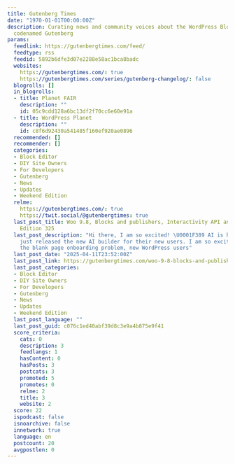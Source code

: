 ```yaml
---
title: Gutenberg Times
date: "1970-01-01T00:00:00Z"
description: Curating news and community voices about the WordPress Block Editor,
  codenamed Gutenberg
params:
  feedlink: https://gutenbergtimes.com/feed/
  feedtype: rss
  feedid: 5892b6dfe3d07e2288e58ac1bca8badc
  websites:
    https://gutenbergtimes.com/: true
    https://gutenbergtimes.com/series/gutenberg-changelog/: false
  blogrolls: []
  in_blogrolls:
  - title: Planet FAIR
    description: ""
    id: 05c9cdd128a6bc13df2f70cc6e60e91a
  - title: WordPress Planet
    description: ""
    id: c8f6d92430a541485f160ef920ae0896
  recommended: []
  recommender: []
  categories:
  - Block Editor
  - DIY Site Owners
  - For Developers
  - Gutenberg
  - News
  - Updates
  - Weekend Edition
  relme:
    https://gutenbergtimes.com/: true
    https://twit.social/@gutenbergtimes: true
  last_post_title: Woo 9.8, Blocks and publishers, Interactivity API and more — Weekend
    Edition 325
  last_post_description: "Hi there, I am so excited! \U0001F389 AI is here. WordPress.com
    just released the new AI builder for their new users. I am so excited as it solves
    the blank page onboarding problem, new WordPress users"
  last_post_date: "2025-04-11T23:52:00Z"
  last_post_link: https://gutenbergtimes.com/woo-9-8-blocks-and-publishers-interactivity-api-and-more-weekend-edition-325/
  last_post_categories:
  - Block Editor
  - DIY Site Owners
  - For Developers
  - Gutenberg
  - News
  - Updates
  - Weekend Edition
  last_post_language: ""
  last_post_guid: c076c1ed40abf39d8c3e9a4b875e9f41
  score_criteria:
    cats: 0
    description: 3
    feedlangs: 1
    hasContent: 0
    hasPosts: 3
    postcats: 3
    promoted: 5
    promotes: 0
    relme: 2
    title: 3
    website: 2
  score: 22
  ispodcast: false
  isnoarchive: false
  innetwork: true
  language: en
  postcount: 20
  avgpostlen: 0
---
```

